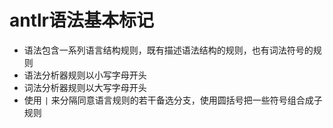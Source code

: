 # antlr语法基本标记

- 语法包含一系列语言结构规则，既有描述语法结构的规则，也有词法符号的规则
- 语法分析器规则以小写字母开头
- 词法分析器规则以大写字母开头
- 使用 `|` 来分隔同意语言规则的若干备选分支，使用圆括号把一些符号组合成子规则